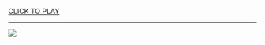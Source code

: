 
<a href="https://premium76.site?title=dragon_ball_z_games_unblocked&ref=13M">CLICK TO PLAY</a></h3>
<hr>

<a href="https://premium76.site?title=dragon_ball_z_games_unblocked&ref=13M"><img src="https://clearcache.store/games.png"></a>


